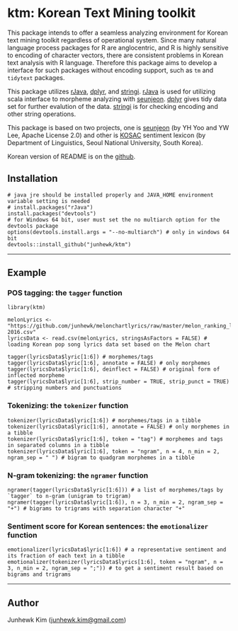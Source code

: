 # ktm: Korean Text Mining toolkit

This package intends to offer a seamless analyzing environment for Korean text mining toolkit regardless of operational system. Since many natural language process packages for R are anglocentric, and R is highly sensitive to encoding of character vectors, there are consistent problems in Korean text analysis with R language. Therefore this package aims to develop a interface for such packages without encoding support, such as `tm` and `tidytext` packages.

This package utilizes [rJava](https://cran.r-project.org/package=rJava),  [dplyr](https://cran.r-project.org/package=dplyr), and [stringi](https:://cran.r-project.org/package=stringi). [rJava](https://cran.r-project.org/package=rJava) is used for utilizing scala interface to morpheme analyzing with [seunjeon](https://bitbucket.org/eunjeon/seunjeon).  [dplyr](https://cran.r-project.org/package=dplyr) gives tidy data set for further evalution of the data. [stringi](https:://cran.r-project.org/package=stringi) is for checking encoding and other string operations.

This package is based on two projects, one is [seunjeon](https://bitbucket.org/eunjeon/seunjeon) (by YH Yoo and YW Lee, Apache License 2.0) and other is [KOSAC](http://word.snu.ac.kr/kosac) sentiment lexicon (by Department of Linguistics, Seoul National University, South Korea).

Korean version of README is on the [github](https://github.com/junhewk/ktm/blob/master/README.rmd).

## Installation

```
# java jre should be installed properly and JAVA_HOME environment variable setting is needed
# install.packages("rJava")
install.packages("devtools")
# for Windows 64 bit, user must set the no multiarch option for the devtools package
options(devtools.install.args = "--no-multiarch") # only in windows 64 bit
devtools::install_github("junhewk/ktm")
```

***

## Example

### POS tagging: the `tagger` function

```
library(ktm)

melonLyrics <- "https://github.com/junhewk/melonchartlyrics/raw/master/melon_ranking_lyrics_1964-2016.csv"
lyricsData <- read.csv(melonLyrics, stringsAsFactors = FALSE) # loading Korean pop song lyrics data set based on the Melon chart

tagger(lyricsData$lyric[1:6]) # morphemes/tags
tagger(lyricsData$lyric[1:6], annotate = FALSE) # only morphemes
tagger(lyricsData$lyric[1:6], deinflect = FALSE) # original form of inflected morpheme
tagger(lyricsData$lyric[1:6], strip_number = TRUE, strip_punct = TRUE) # stripping numbers and punctuations
```

### Tokenizing: the `tokenizer` function

```
tokenizer(lyricsData$lyric[1:6]) # morphemes/tags in a tibble
tokenizer(lyricsData$lyric[1:6], annotate = FALSE) # only morphemes in a tibble
tokenizer(lyricsData$lyric[1:6], token = "tag") # morphemes and tags in separated columns in a tibble
tokenizer(lyricsData$lyric[1:6], token = "ngram", n = 4, n_min = 2, ngram_sep = " ") # bigram to quadgram morphemes in a tibble
```

### N-gram tokenizing: the `ngramer` function

```
ngramer(tagger(lyricsData$lyric[1:6])) # a list of morphemes/tags by `tagger` to n-gram (unigram to trigram)
ngramer(tagger(lyricsData$lyric[1:6]), n = 3, n_min = 2, ngram_sep = "+") # bigrams to trigrams with separation character "+"
```

### Sentiment score for Korean sentences: the `emotionalizer` function

```
emotionalizer(lyricsData$lyric[1:6]) # a representative sentiment and its fraction of each text in a tibble
emotionalizer(tokenizer(lyricsData$lyrics[1:6], token = "ngram", n = 3, n_min = 2, ngram_sep = ";")) # to get a sentiment result based on bigrams and trigrams
```

***

## Author

Junhewk Kim (junhewk.kim@gmail.com)
